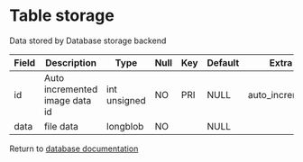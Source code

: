 Table storage
===========
Data stored by Database storage backend

| Field | Description                    | Type         | Null | Key | Default | Extra          |    
| ----- | ------------------------------ | ------------ | ---- | --- | ------- | -------------- |    
| id    | Auto incremented image data id | int unsigned | NO   | PRI | NULL    | auto_increment |    
| data  | file data                      | longblob     | NO   |     | NULL    |                |    

Return to [database documentation](help/database)
